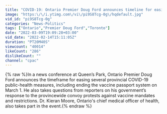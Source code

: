 ```yaml
---
title: "COVID-19: Ontario Premier Doug Ford announces timeline for easing restrictions – February 14, 2022"
image: "https:\/\/i.ytimg.com\/vi\/pi9S8Tcg-0g\/hqdefault.jpg"
vid_id: "pi9S8Tcg-0g"
categories: "News-Politics"
tags: ["Ontario","Premier Doug Ford","Toronto"]
date: "2022-03-09T19:09:28+03:00"
vid_date: "2022-02-14T15:11:05Z"
duration: "PT20M40S"
viewcount: "40014"
likeCount: "286"
dislikeCount: ""
channel: "cpac"
---
```

{% raw %}In a news conference at Queen’s Park, Ontario Premier Doug Ford announces the timeframe for easing several provincial COVID-19 public-health measures, including ending the vaccine passport system on March 1. He also takes questions from reporters on his government’s response to the provincewide convoy protests against vaccine mandates and restrictions. Dr. Kieran Moore, Ontario's chief medical officer of health, also takes part in the event.{% endraw %}
